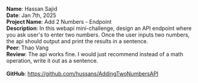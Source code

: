**Name**: Hassan Sajid
<br/>
**Date**: Jan 7th, 2025
<br/>
**Project Name**: Add 2 Numbers - Endpoint
<br/>
**Description**: In this webapi mini-challenge, design an API endpoint where you ask user's to enter two numbers. Once the user inputs two numbers, the api should output and print the results in a sentence.
<br/>
**Peer**: Thao Vang
<br/>
**Review**: The api works fine. I would just recommend instead of a math operation, write it out as a sentence.
<br/>
<br/>
**GitHub**: https://github.com/hussans/AddingTwoNumbersAPI
